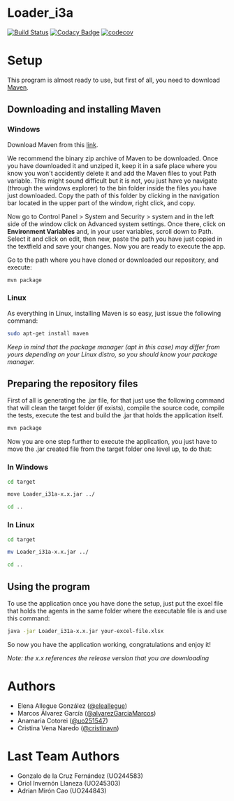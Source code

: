 # Loader_i3a

[![Build Status](https://travis-ci.org/Arquisoft/Loader_i3a.svg?branch=master)](https://travis-ci.org/Arquisoft/Loader_i3a)
[![Codacy Badge](https://api.codacy.com/project/badge/Grade/27b04e16c41248d0abad6d5a4ce83911)](https://www.codacy.com/app/jelabra/Loader_i3a?utm_source=github.com&amp;utm_medium=referral&amp;utm_content=Arquisoft/Loader_i3a&amp;utm_campaign=Badge_Grade)
[![codecov](https://codecov.io/gh/Arquisoft/Loader_i3a/branch/master/graph/badge.svg)](https://codecov.io/gh/Arquisoft/Loader_i3a)

# Setup
This program is almost ready to use, but first of all, you need to download [Maven](https://maven.apache.org/).
## Downloading and installing Maven
### Windows
Download Maven from this [link](https://maven.apache.org/download.cgi).

We recommend the binary zip archive of Maven to be downloaded. Once you have downloaded it and unziped it, keep it in a safe place where you know you won't accidently delete it and add the Maven files to yout Path variable. This might sound difficult but it is not, you just have yo navigate (through the windows explorer) to the bin folder inside the files you have just downloaded. Copy the path of this folder by clicking in the navigation bar located in the upper part of the window, right click, and copy.

Now go to Control Panel > System and Security > system and in the left side of the window click on Advanced system settings. Once there, click on **Environment Variables** and, in your user variables, scroll down to Path. Select it and click on edit, then new, paste the path you have just copied in the textfield and save your changes. Now you are ready to execute the app.

Go to the path where you have cloned or downloaded our repository, and execute:
```sh
mvn package
```

### Linux
As everything in Linux, installing Maven is so easy, just issue the following command:
```sh
sudo apt-get install maven
```
*Keep in mind that the package manager (apt in this case) may differ from yours depending on your Linux distro, so you should know your package manager.*


## Preparing the repository files
First of all is generating the .jar file, for that just use the following command that will clean the target folder (if exists), compile the source code, compile the tests, execute the test and build the .jar that holds the application itself.

```sh
mvn package
```

Now you are one step further to execute the application, you just have to move the .jar created file from the target folder one level up, to do that:


### In Windows
```sh
cd target

move Loader_i31a-x.x.jar ../

cd ..
```


### In Linux
```sh
cd target

mv Loader_i31a-x.x.jar ../

cd ..
```

## Using the program
To use the application once you have done the setup, just put the excel file that holds the agents in the same folder where the executable file is and use this command:
```sh
java -jar Loader_i31a-x.x.jar your-excel-file.xlsx
```
So now you have the application working, congratulations and enjoy it!

*Note: the x.x references the release version that you are downloading*



# Authors

* Elena Allegue González ([@eleallegue](https://github.com/eleallegue))
* Marcos Álvarez García ([@alvarezGarciaMarcos](https://github.com/alvarezGarciaMarcos))
* Anamaria Cotorei ([@uo251547](https://github.com/UO251547))
* Cristina Vena Naredo ([@cristinavn](https://github.com/cristinavn))

# Last Team Authors

* Gonzalo de la Cruz Fernández (UO244583)
* Oriol Invernón Llaneza (UO245303)
* Adrian Mirón Cao (UO244843)
